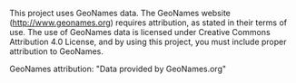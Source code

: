 This project uses GeoNames data. The GeoNames website (http://www.geonames.org) requires attribution, as stated in their terms of use. The use of GeoNames data is licensed under Creative Commons Attribution 4.0 License, and by using this project, you must include proper attribution to GeoNames.

GeoNames attribution:
"Data provided by GeoNames.org"
